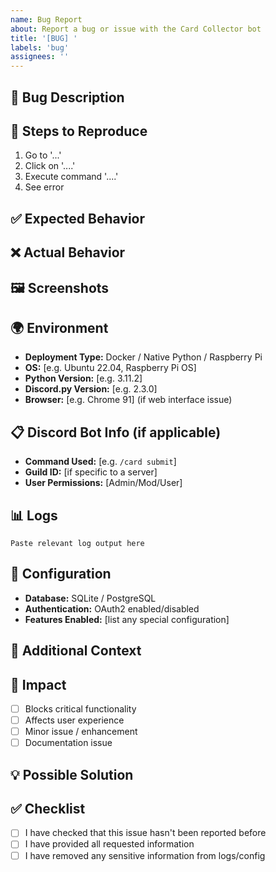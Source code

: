 ```yaml
---
name: Bug Report
about: Report a bug or issue with the Card Collector bot
title: '[BUG] '
labels: 'bug'
assignees: ''
---
```


## 🐛 Bug Description
<!-- A clear and concise description of what the bug is -->

## 🔄 Steps to Reproduce
1. Go to '...'
2. Click on '....'
3. Execute command '....'
4. See error

## ✅ Expected Behavior
<!-- A clear description of what you expected to happen -->

## ❌ Actual Behavior  
<!-- A clear description of what actually happened -->

## 🖼️ Screenshots
<!-- If applicable, add screenshots to help explain your problem -->

## 🌍 Environment
- **Deployment Type:** Docker / Native Python / Raspberry Pi
- **OS:** [e.g. Ubuntu 22.04, Raspberry Pi OS]
- **Python Version:** [e.g. 3.11.2]
- **Discord.py Version:** [e.g. 2.3.0]
- **Browser:** [e.g. Chrome 91] (if web interface issue)

## 📋 Discord Bot Info (if applicable)
- **Command Used:** [e.g. `/card submit`]
- **Guild ID:** [if specific to a server]
- **User Permissions:** [Admin/Mod/User]

## 📊 Logs
<!-- Please include relevant logs -->
```
Paste relevant log output here
```

## 🔧 Configuration
<!-- Share relevant configuration (remove sensitive info) -->
- **Database:** SQLite / PostgreSQL
- **Authentication:** OAuth2 enabled/disabled
- **Features Enabled:** [list any special configuration]

## 📱 Additional Context
<!-- Add any other context about the problem here -->

## 🚨 Impact
- [ ] Blocks critical functionality
- [ ] Affects user experience  
- [ ] Minor issue / enhancement
- [ ] Documentation issue

## 💡 Possible Solution
<!-- If you have ideas on how to fix this, please describe -->

## ✅ Checklist
- [ ] I have checked that this issue hasn't been reported before
- [ ] I have provided all requested information
- [ ] I have removed any sensitive information from logs/config